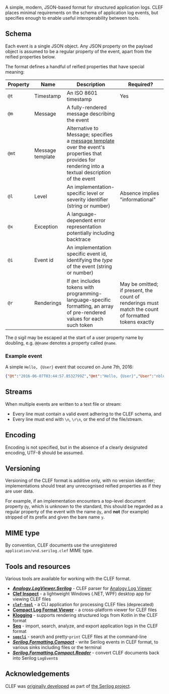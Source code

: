 A simple, modern, JSON-based format for structured application logs. CLEF places minimal requirements on the schema of application log events, but specifies enough to enable useful interoperability between tools.

## Schema

Each event is a single JSON object. Any JSON property on the payload object is assumed to be a regular property of the event, apart from the reified properties below.

The format defines a handful of reified properties that have special meaning:

| Property | Name | Description | Required? |
| -------- | ---- | ----------- | --------- |
| `@t`     | Timestamp | An ISO 8601 timestamp | Yes |
| `@m`     | Message | A fully-rendered message describing the event | |
| `@mt` | Message template | Alternative to Message; specifies a [message template](https://messagetemplates.org) over the event's properties that provides for rendering into a textual description of the event | |
| `@l` | Level | An implementation-specific level or severity identifier (string or number) | Absence implies "informational"  |
| `@x` | Exception | A language-dependent error representation potentially including backtrace | |
| `@i` | Event id | An implementation specific event id, identifying the _type_ of the event (string or number) | |
| `@r` | Renderings | If `@mt` includes tokens with programming-language-specific formatting, an array of pre-rendered values for each such token | May be omitted; if present, the count of renderings must match the count of formatted tokens exactly |

The `@` sigil may be escaped at the start of a user property name by doubling, e.g. `@@name` denotes a property called `@name`.

### Example event

A simple `Hello, {User}` event that occured on June 7th, 2016:

```json
{"@t":"2016-06-07T03:44:57.8532799Z","@mt":"Hello, {User}","User":"nblumhardt"}
```

## Streams

When multiple events are written to a text file or stream:

 * Every line must contain a valid event adhering to the CLEF schema, and
 * Every line must end with `\n`, `\r\n`, or the end of the file/stream.

## Encoding

Encoding is not specified, but in the absence of a clearly designated encoding, UTF-8 should be assumed.

## Versioning

Versioning of the CLEF format is additive only, with no version identifier; implementations should treat any unrecognised reified properties as if they are user data.

For example, if an implementation encounters a top-level document property `@y`, which is unknown to the standard, this should be regarded as a regular property of the event with the name `@y`, and **not** (for example) stripped of its prefix and given the bare name `y`.

## MIME type

By convention, CLEF documents use the unregistered `application/vnd.serilog.clef` MIME type.

## Tools and resources

Various tools are available for working with the CLEF format.

 * **[_Analogy.LogViewer.Serilog_](https://github.com/Analogy-LogViewer/Analogy.LogViewer.Serilog)** - CLEF parser for [Analogy Log Viewer](https://github.com/Analogy-LogViewer/Analogy.LogViewer)
 * **[Clef Inspect](https://github.com/ndu2/clefinspect)** - a lightweight Windows (.NET, WPF) desktop app for viewing CLEF files
 * **[`clef-tool`](https://github.com/datalust/clef-tool)** - a CLI application for processing CLEF files (deprecated)
 * **[Compact Log Format Viewer](https://github.com/warrenbuckley/Compact-Log-Format-Viewer)** - a cross-platform viewer for CLEF files
 * **[Klogging](https://github.com/klogging/klogging)** - supports rendering structured logs from Kotlin in the CLEF format
 * **[Seq](https://datalust.co/seq)** - import, search, analyze, and export application logs in the CLEF format
 * **[`seqcli`](https://github.com/datalust/seqcli)** - search and pretty-`print` CLEF files at the command-line
 * **[_Serilog.Formatting.Compact_](https://github.com/serilog/serilog-formatting-compact)** - write Serilog events in CLEF format, to various sinks including files or the terminal
 * **[_Serilog.Formatting.Compact.Reader_](https://github.com/serilog/serilog-formatting-compact-reader)** - convert CLEF documents back into Serilog `LogEvent`s
 
## Acknowledgements

CLEF was [originally developed](https://nblumhardt.com/2016/07/serilog-2-0-json-improvements/#compact-json-support) as part of [the Serilog project](https://serilog.net).
